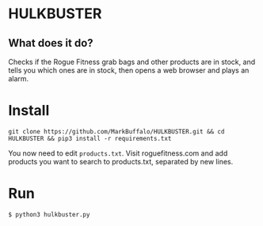 # HULKBUSTER


## What does it do?

Checks if the Rogue Fitness grab bags and other products are in stock, and tells you which ones are in stock, then opens a web browser and plays an alarm.

# Install
```
git clone https://github.com/MarkBuffalo/HULKBUSTER.git && cd HULKBUSTER && pip3 install -r requirements.txt
```
You now need to edit `products.txt`. Visit roguefitness.com and add products you want to search to products.txt, separated by new lines.


# Run 
```
$ python3 hulkbuster.py
```

